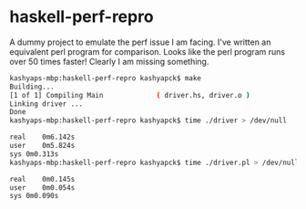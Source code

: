 haskell-perf-repro
==================

A dummy project to emulate the perf issue I am facing. I've written an
equivalent perl program for comparison. Looks like the perl program runs over
50 times faster! Clearly I am missing something.

```bash
kashyaps-mbp:haskell-perf-repro kashyapck$ make
Building...
[1 of 1] Compiling Main             ( driver.hs, driver.o )
Linking driver ...
Done
kashyaps-mbp:haskell-perf-repro kashyapck$ time ./driver > /dev/null

real	0m6.142s
user	0m5.824s
sys	0m0.313s
kashyaps-mbp:haskell-perf-repro kashyapck$ time ./driver.pl > /dev/null

real	0m0.145s
user	0m0.054s
sys	0m0.090s
```
